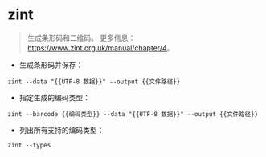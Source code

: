 # zint

> 生成条形码和二维码。
> 更多信息：<https://www.zint.org.uk/manual/chapter/4>。

- 生成条形码并保存：

`zint --data "{{UTF-8 数据}}" --output {{文件路径}}`

- 指定生成的编码类型：

`zint --barcode {{编码类型}} --data "{{UTF-8 数据}}" --output {{文件路径}}`

- 列出所有支持的编码类型：

`zint --types`